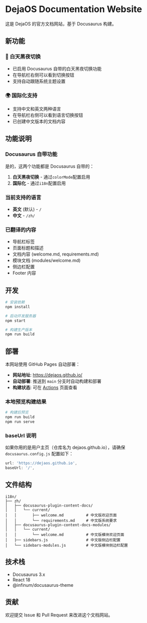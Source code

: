 # DejaOS Documentation Website

这是 DejaOS 的官方文档网站，基于 Docusaurus 构建。

## 新功能

### 🌙 白天黑夜切换

- 已启用 Docusaurus 自带的白天黑夜切换功能
- 在导航栏右侧可以看到切换按钮
- 支持自动跟随系统主题设置

### 🌍 国际化支持

- 支持中文和英文两种语言
- 在导航栏右侧可以看到语言切换按钮
- 已创建中文版本的文档内容

## 功能说明

### Docusaurus 自带功能

是的，这两个功能都是 Docusaurus 自带的：

1. **白天黑夜切换** - 通过`colorMode`配置启用
2. **国际化** - 通过`i18n`配置启用

### 当前支持的语言

- **英文** (默认) - `/`
- **中文** - `/zh/`

### 已翻译的内容

- 导航栏标签
- 页面标题和描述
- 文档内容 (welcome.md, requirements.md)
- 模块文档 (modules/welcome.md)
- 侧边栏配置
- Footer 内容

## 开发

```bash
# 安装依赖
npm install

# 启动开发服务器
npm start

# 构建生产版本
npm run build
```

## 部署

本网站使用 GitHub Pages 自动部署：

- **网站地址**: https://dejaos.github.io/
- **自动部署**: 推送到 `main` 分支时自动构建和部署
- **构建状态**: 可在 [Actions](https://github.com/DejaOS/dejaos.github.io/actions) 页面查看

### 本地预览构建结果

```bash
# 构建后预览
npm run build
npm run serve
```

### baseUrl 说明

如果你用的是用户主页（仓库名为 dejaos.github.io），请确保 `docusaurus.config.js` 配置如下：

```js
url: 'https://dejaos.github.io',
baseUrl: '/',
```

## 文件结构

```
i18n/
├── zh/
│   ├── docusaurus-plugin-content-docs/
│   │   └── current/
│   │       ├── welcome.md          # 中文版欢迎页面
│   │       └── requirements.md     # 中文版系统要求
│   ├── docusaurus-plugin-content-docs-modules/
│   │   └── current/
│   │       └── welcome.md          # 中文版模块欢迎页面
│   ├── sidebars.js                 # 中文版侧边栏配置
│   └── sidebars-modules.js         # 中文版模块侧边栏配置
```

## 技术栈

- Docusaurus 3.x
- React 18
- @infinum/docusaurus-theme

## 贡献

欢迎提交 Issue 和 Pull Request 来改进这个文档网站。
